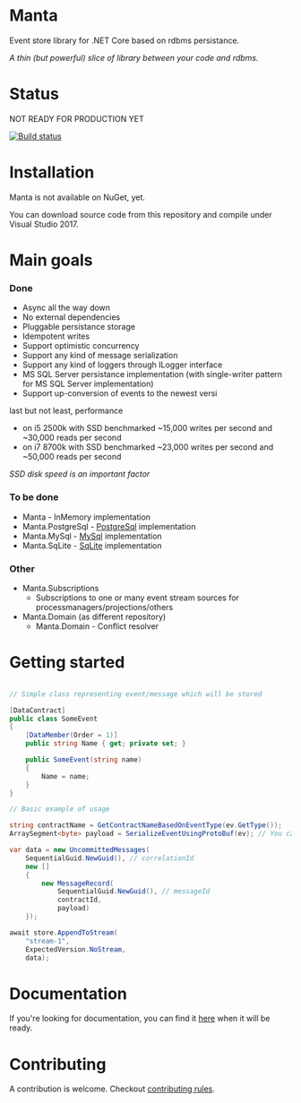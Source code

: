 # Manta
Event store library for .NET Core based on rdbms persistance.

*A thin (but powerful) slice of library between your code and rdbms.*

# Status
NOT READY FOR PRODUCTION YET

[![Build status](https://ci.appveyor.com/api/projects/status/rmy0b570j1ur2c58/branch/master?svg=true)](https://ci.appveyor.com/project/dario-l/manta/branch/master)

# Installation
Manta is not available on NuGet, yet.

You can download source code from this repository and compile under Visual Studio 2017.

# Main goals

### Done
 - Async all the way down
 - No external dependencies
 - Pluggable persistance storage
 - Idempotent writes
 - Support optimistic concurrency
 - Support any kind of message serialization
 - Support any kind of loggers through ILogger interface
 - MS SQL Server persistance implementation (with single-writer pattern for MS SQL Server implementation)
 - Support up-conversion of events to the newest versi

last but not least, performance

 - on i5 2500k with SSD benchmarked ~15,000 writes per second and ~30,000 reads per second
 - on i7 8700k with SSD benchmarked ~23,000 writes per second and ~50,000 reads per second

*SSD disk speed is an important factor*

### To be done
 - Manta - InMemory implementation
 - Manta.PostgreSql - [PostgreSql](https://www.postgresql.org/) implementation
 - Manta.MySql - [MySql](https://www.mysql.com/) implementation
 - Manta.SqLite - [SqLite](https://www.sqlite.org/) implementation

### Other
 - Manta.Subscriptions
   - Subscriptions to one or many event stream sources for processmanagers/projections/others
 - Manta.Domain (as different repository)
   - Manta.Domain - Conflict resolver


# Getting started

```c#

// Simple class representing event/message which will be stored

[DataContract]
public class SomeEvent
{
    [DataMember(Order = 1)]
    public string Name { get; private set; }

    public SomeEvent(string name)
    {
        Name = name;
    }
}

// Basic example of usage

string contractName = GetContractNameBasedOnEventType(ev.GetType());
ArraySegment<byte> payload = SerializeEventUsingProtoBuf(ev); // You can use any type of serialization method

var data = new UncommittedMessages(
    SequentialGuid.NewGuid(), // correlationId
    new []
    {
        new MessageRecord(
            SequentialGuid.NewGuid(), // messageId
            contractId,
            payload)
    });

await store.AppendToStream(
    "stream-1",
    ExpectedVersion.NoStream,
    data);
```

# Documentation
If you're looking for documentation, you can find it [here](https://github.com/getmanta/manta/wiki) when it will be ready.

# Contributing
A contribution is welcome. Checkout [contributing rules](https://github.com/GetManta/manta/blob/master/CONTRIBUTING.md).
